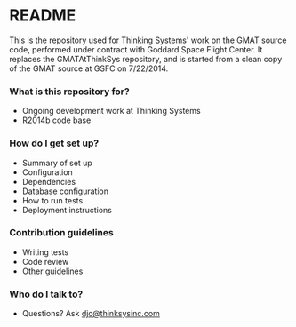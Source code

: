 # README #
This is the repository used for Thinking Systems' work on the GMAT source code, performed under contract with Goddard Space Flight Center.  It replaces the GMATAtThinkSys repository, and is started from a clean copy of the GMAT source at GSFC on 7/22/2014.

### What is this repository for? ###

* Ongoing development work at Thinking Systems
* R2014b code base

### How do I get set up? ###

* Summary of set up
* Configuration
* Dependencies
* Database configuration
* How to run tests
* Deployment instructions

### Contribution guidelines ###

* Writing tests
* Code review
* Other guidelines

### Who do I talk to? ###

* Questions?  Ask djc@thinksysinc.com

